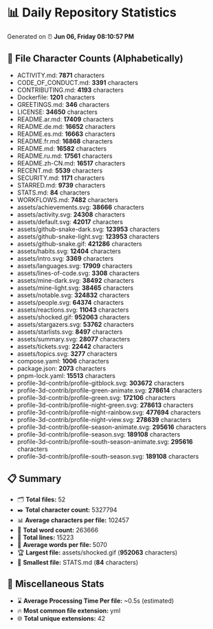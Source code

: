 # 📊 Daily Repository Statistics
Generated on ⏰ **Jun 06, Friday 08:10:57 PM**

## 📂 File Character Counts (Alphabetically)
- ACTIVITY.md: **7871** characters
- CODE_OF_CONDUCT.md: **3391** characters
- CONTRIBUTING.md: **4193** characters
- Dockerfile: **1201** characters
- GREETINGS.md: **346** characters
- LICENSE: **34650** characters
- README.ar.md: **17409** characters
- README.de.md: **16652** characters
- README.es.md: **16663** characters
- README.fr.md: **16868** characters
- README.md: **16582** characters
- README.ru.md: **17561** characters
- README.zh-CN.md: **16517** characters
- RECENT.md: **5539** characters
- SECURITY.md: **1171** characters
- STARRED.md: **9739** characters
- STATS.md: **84** characters
- WORKFLOWS.md: **7482** characters
- assets/achievements.svg: **38666** characters
- assets/activity.svg: **24308** characters
- assets/default.svg: **42017** characters
- assets/github-snake-dark.svg: **123953** characters
- assets/github-snake-light.svg: **123953** characters
- assets/github-snake.gif: **421286** characters
- assets/habits.svg: **12404** characters
- assets/intro.svg: **3369** characters
- assets/languages.svg: **17909** characters
- assets/lines-of-code.svg: **3308** characters
- assets/mine-dark.svg: **38492** characters
- assets/mine-light.svg: **38465** characters
- assets/notable.svg: **324832** characters
- assets/people.svg: **64374** characters
- assets/reactions.svg: **11043** characters
- assets/shocked.gif: **952063** characters
- assets/stargazers.svg: **53762** characters
- assets/starlists.svg: **8497** characters
- assets/summary.svg: **28077** characters
- assets/tickets.svg: **22442** characters
- assets/topics.svg: **3277** characters
- compose.yaml: **1006** characters
- package.json: **2073** characters
- pnpm-lock.yaml: **15513** characters
- profile-3d-contrib/profile-gitblock.svg: **303672** characters
- profile-3d-contrib/profile-green-animate.svg: **278614** characters
- profile-3d-contrib/profile-green.svg: **172106** characters
- profile-3d-contrib/profile-night-green.svg: **278613** characters
- profile-3d-contrib/profile-night-rainbow.svg: **477694** characters
- profile-3d-contrib/profile-night-view.svg: **278639** characters
- profile-3d-contrib/profile-season-animate.svg: **295616** characters
- profile-3d-contrib/profile-season.svg: **189108** characters
- profile-3d-contrib/profile-south-season-animate.svg: **295616** characters
- profile-3d-contrib/profile-south-season.svg: **189108** characters

## 📋 Summary
- 🗂️ **Total files:** 52
- ✒️ **Total character count:** 5327794
- 📊 **Average characters per file:** 102457
- 📝 **Total word count:** 263666
- 🧾 **Total lines:** 15223
- 📐 **Average words per file:** 5070
- 🏆 **Largest file:** assets/shocked.gif (**952063** characters)
- 🥉 **Smallest file:** STATS.md (**84** characters)

## 🌟 Miscellaneous Stats
- ⌛ **Average Processing Time Per file:** ~0.5s (estimated)
- 🔥 **Most common file extension:** yml
- 🌐 **Total unique extensions:** 42
